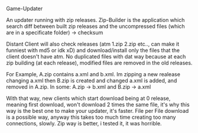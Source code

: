 Game-Updater

An updater running with zip releases.
Zip-Builder is the application which search diff between built zip releases and the uncompressed files (which are in a specificate folder) -> checksum

Distant Client will also check releases (atm 1.zip 2.zip etc.., can make it funniest with md5 or idk xD) and download/install only the files that the client doesn't have atm. No duplicated files with dat way because at each zip building (at each release), modified files are removed in the old releases.

For Example, A.zip contains a.xml and b.xml. Im zipping a new realease changing a.xml then B.zip is created and changed a.xml is added, and removed in A.zip. In some: A.zip -> b.xml and B.zip -> a.xml

With that way, new clients which start download being at 0 release, meaning first download, won't download 2 times the same file, it's why this way is the best one to make your updater, it's faster. File per File download is a possible way, anyway this takes too much time creating too many connections, slowly. Zip way is better, i tested it, it was horrible.
